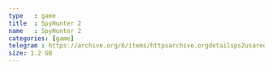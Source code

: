 ```yaml
---
type   : game
title  : SpyHunter 2
name   : SpyHunter 2
categories: [game]
telegram : https://archive.org/6/items/httpsarchive.orgdetailsps2usaredump3/SpyHunter%202.7z
size: 1.2 GB
---
```



